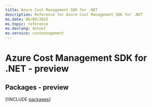 ```yaml
---
title: Azure Cost Management SDK for .NET
description: Reference for Azure Cost Management SDK for .NET
ms.date: 06/09/2025
ms.topic: reference
ms.devlang: dotnet
ms.service: costmanagement
---
```

# Azure Cost Management SDK for .NET - preview
## Packages - preview
[!INCLUDE [packages](cost-management-index.md)]